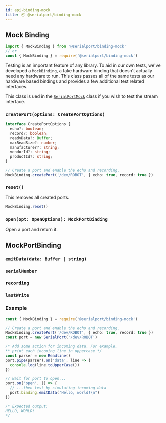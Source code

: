 ```yaml
---
id: api-binding-mock
title: 📦 @serialport/binding-mock
---
```


## Mock Binding

```ts
import { MockBinding } from '@serialport/binding-mock'
// or
const { MockBinding } = require('@serialport/binding-mock')
```

Testing is an important feature of any library. To aid in our own tests, we've developed a `MockBinding`, a fake hardware binding that doesn't actually need any hardware to run. This class passes all of the same tests as our hardware based bindings and provides a few additional test related interfaces.

This class is ued in the [`SerialPortMock`](api-serialport.md) class if you wish to test the stream interface.

### `createPort(options: CreatePortOptions)`

```ts
interface CreatePortOptions {
  echo?: boolean;
  record?: boolean;
  readyData?: Buffer;
  maxReadSize?: number;
  manufacturer?: string;
  vendorId?: string;
  productId?: string;
}

// Create a port and enable the echo and recording.
MockBinding.createPort('/dev/ROBOT', { echo: true, record: true })
```

### `reset()`

This removes all created ports.

```ts
MockBinding.reset()
```

### `open(opt: OpenOptions): MockPortBinding`

Open a port and return it.

## MockPortBinding

### `emitData(data: Buffer | string)`

### `serialNumber`

### `recording`

### `lastWrite`

### Example

```ts
const { MockBinding } = require('@serialport/binding-mock')

// Create a port and enable the echo and recording.
MockBinding.createPort('/dev/ROBOT', { echo: true, record: true })
const port = new SerialPort('/dev/ROBOT')

/* Add some action for incoming data. For example,
** print each incoming line in uppercase */
const parser = new Readline()
port.pipe(parser).on('data', line => {
  console.log(line.toUpperCase())
})

// wait for port to open...
port.on('open', () => {
  // ...then test by simulating incoming data
  port.binding.emitData("Hello, world!\n")
})

/* Expected output:
HELLO, WORLD!
*/
```

```ts

```
